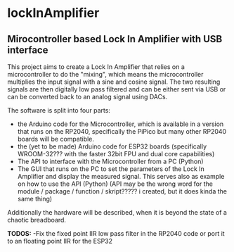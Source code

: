 # lockInAmplifier
## Mirocontroller based Lock In Amplifier with USB interface

This project aims to create a Lock In Amplifier that relies on a microcontroller to do the "mixing", which means the microcontroller multiplies the input signal with a sine and cosine signal. The two resulting signals are then digitally low pass filtered and can be either sent via USB or can be converted back to an analog signal using DACs.

The software is split into four parts:
- the Arduino code for the Microcontroller, which is available in a version that runs on the RP2040, specifically the PiPico but many other RP2040 boards will be compatible.
- the (yet to be made) Arduino code for ESP32 boards (specifically WROOM-32??? with the faster 32bit FPU and dual core capabilities)
- The API to interface with the Microcontroller from a PC (Python)
- The GUI that runs on the PC to set the parameters of the Lock In Amplifier and display the measured signal. This serves also as example on how to use the API (Python)
(API may be the wrong word for the module / package / function / skript????? i created, but it does kinda the same thing)

Additionally the hardware will be described, when it is beyond the state of a chaotic breadboard.

**TODOS:**
-Fix the fixed point IIR low pass filter in the RP2040 code or port it to an floating point IIR for the ESP32
